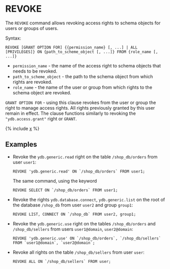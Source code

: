 # REVOKE

The `REVOKE` command allows revoking access rights to schema objects for users or groups of users.

Syntax:

```yql
REVOKE [GRANT OPTION FOR] {{permission_name} [, ...] | ALL [PRIVILEGES]} ON {path_to_scheme_object [, ...]} FROM {role_name [, ...]}
```

* `permission_name` - the name of the access right to schema objects that needs to be revoked.
* `path_to_scheme_object` - the path to the schema object from which rights are revoked.
* `role_name` - the name of the user or group from which rights to the schema object are revoked.

`GRANT OPTION FOR` - using this clause revokes from the user or group the right to manage access rights. All rights previously granted by this user remain in effect. The clause functions similarly to revoking the `"ydb.access.grant"` right or `GRANT`.

{% include [x](_includes/permissions/permissions_list.md) %}

## Examples

* Revoke the `ydb.generic.read` right on the table `/shop_db/orders` from user `user1`:

  ```yql
  REVOKE 'ydb.generic.read' ON `/shop_db/orders` FROM user1;
  ```

  The same command, using the keyword

  ```yql
  REVOKE SELECT ON `/shop_db/orders` FROM user1;
  ```

* Revoke the rights `ydb.database.connect`, `ydb.generic.list` on the root of the database `/shop_db` from user `user2` and group `group1`:

  ```yql
  REVOKE LIST, CONNECT ON `/shop_db` FROM user2, group1;
  ```

* Revoke the `ydb.generic.use` right on the tables `/shop_db/orders` and `/shop_db/sellers` from users `user1@domain`, `user2@domain`:

  ```yql
  REVOKE 'ydb.generic.use' ON `/shop_db/orders`, `/shop_db/sellers` FROM `user1@domain`, `user2@domain`;
  ```

* Revoke all rights on the table `/shop_db/sellers` from user `user`:

  ```yql
  REVOKE ALL ON `/shop_db/sellers` FROM user;
  ```
